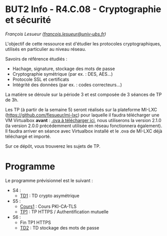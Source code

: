 BUT2 Info - R4.C.08 - Cryptographie et sécurité
===============================================

_François Lesueur ([francois.lesueur@univ-ubs.fr](mailto:francois.lesueur@univ-ubs.fr))_

L'objectif de cette ressource est d'étudier les protocoles cryptographiques, utilisés en particulier au niveau réseau.

Savoirs de référence étudiés :
* Hachage, signature, stockage des mots de passe
* Cryptographie symétrique (par ex. : DES, AES...)
* Protocole SSL et certificats
* Intégrité des données (par ex. : codes correcteurs…)

La matière se déroule sur la période 3 et est composée de 3 séances de TP de 3h.

Les TP (à partir de la semaine 5) seront réalisés sur la plateforme MI-LXC (https://github.com/flesueur/mi-lxc) pour laquelle il faudra télécharger une VM Virtualbox **avant** : [.ova à télécharger ici](https://flesueur.irisa.fr/mi-lxc/images/milxc-snster-vm-2.1.0.ova), nous utiliserons la version 2.1.0 (la version 2.0.0 précédemment utilisée en réseau fonctionnera également). Il faudra arriver en séance avec Virtualbox installé et le .ova de MI-LXC déjà téléchargé et importé.

Sur ce dépôt, vous trouverez les sujets de TP.

Programme
=========

Le programme prévisionnel est le suivant :
* S4 :
  * [TD1](td-jdr.md) : TD crypto asymétrique
* S5 :
  * [Cours1](cours-pki-ca-tls.md) : Cours PKI-CA-TLS
  * [TP1](tp-https.md) : TP HTTPS / Authentification mutuelle
* S6 :
  * Fin TP1 HTTPS
  * [TD2](td-passwords.md) : TD stockage des mots de passe
